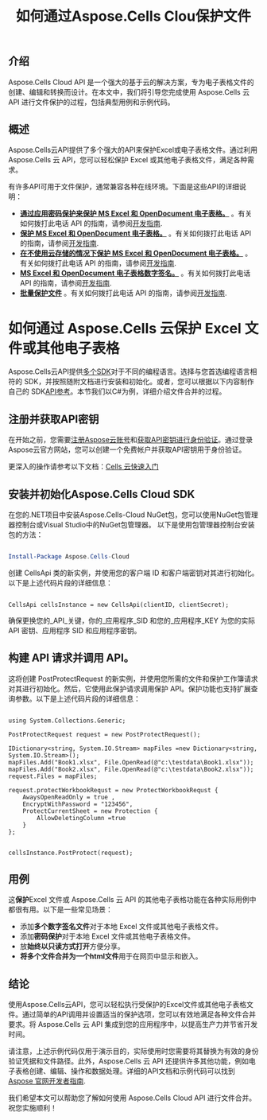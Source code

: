 ﻿---
title: 如何通过Aspose.Cells Clou保护文件
type: docs
url: /zh/how-to-protect-file
description: 如何通过Aspose.Cells云保护文件
weight: 10
---
## 介绍

Aspose.Cells Cloud API 是一个强大的基于云的解决方案，专为电子表格文件的创建、编辑和转换而设计。在本文中，我们将引导您完成使用 Aspose.Cells 云 API 进行文件保护的过程，包括典型用例和示例代码。

## 概述

Aspose.Cells云API提供了多个强大的API来保护Excel或电子表格文件。通过利用 Aspose.Cells 云 API，您可以轻松保护 Excel 或其他电子表格文件，满足各种需求。


有许多API可用于文件保护，通常兼容各种在线环境。下面是这些API的详细说明：

- **[通过应用密码保护来保护 MS Excel 和 OpenDocument 电子表格。](https://reference.aspose.cloud/cells/#/Workbook/PostEncryptWorkbook)** 。有关如何拨打此电话 API 的指南，请参阅[开发指南](https://docs.aspose.cloud/cells/workbook/encrypt/).
- **[保护 MS Excel 和 OpenDocument 电子表格。](https://reference.aspose.cloud/cells/#/Workbook/PostProtectWorkbook)** 。有关如何拨打此电话 API 的指南，请参阅[开发指南](https://docs.aspose.cloud/cells/workbook/protect/).
- **[在不使用云存储的情况下保护 MS Excel 和 OpenDocument 电子表格。](https://reference.aspose.cloud/cells/#/LightCells/PostProtect)** 。有关如何拨打此电话 API 的指南，请参阅[开发指南](https://docs.aspose.cloud/cells/protect/without-using-storage/).
- **[MS Excel 和 OpenDocument 电子表格数字签名。](https://reference.aspose.cloud/cells/#/Workbook/PostDigitalSignature)** 。有关如何拨打此电话 API 的指南，请参阅[开发指南](https://docs.aspose.cloud/cells/workbook/digital-signature/).
- **[批量保护文件](https://reference.aspose.cloud/cells/#/Batch/PostBatchProtect)** 。有关如何拨打此电话 API 的指南，请参阅[开发指南](https://docs.aspose.cloud/cells/batch/protect/).


# 如何通过 Aspose.Cells 云保护 Excel 文件或其他电子表格

Aspose.Cells云API提供[多个SDK](https://github.com/aspose-cells-cloud)对于不同的编程语言。选择与您首选编程语言相符的 SDK，并按照随附文档进行安装和初始化。或者，您可以根据以下内容制作自己的 SDK[API参考](https://reference.aspose.cloud/cells/)。本节我们以C#为例，详细介绍文件合并的过程。


## 注册并获取API密钥

在开始之前，您需要[注册Aspose云账号](https://id.containerize.com/signup)和[获取API密钥进行身份验证](https://dashboard.aspose.cloud/applications)。通过登录Aspose云官方网站，您可以创建一个免费帐户并获取API密钥用于身份验证。

更深入的操作请参考以下文档：[Cells 云快速入门](https://docs.aspose.cloud/cells/quickstart/)


## 安装并初始化Aspose.Cells Cloud SDK

在您的.NET项目中安装Aspose.Cells-Cloud NuGet包，您可以使用NuGet包管理器控制台或Visual Studio中的NuGet包管理器。
以下是使用包管理器控制台安装包的方法：

```Powershell

Install-Package Aspose.Cells-Cloud

```
创建 CellsApi 类的新实例，并使用您的客户端 ID 和客户端密钥对其进行初始化。以下是上述代码片段的详细信息：

```CSharp

CellsApi cellsInstance = new CellsApi(clientID, clientSecret);

```

确保更换您的_API_关键，你的_应用程序_SID 和您的_应用程序_KEY 为您的实际 API 密钥、应用程序 SID 和应用程序密钥。

## 构建 API 请求并调用 API。

这将创建 PostProtectRequest 的新实例，并使用您所需的文件和保护工作簿请求对其进行初始化。然后，它使用此保护请求调用保护 API。保护功能也支持扩展查询参数。以下是上述代码片段的详细信息：


```CSharp

using System.Collections.Generic;

PostProtectRequest request = new PostProtectRequest();

IDictionary<string, System.IO.Stream> mapFiles =new Dictionary<string, System.IO.Stream>(); 
mapFiles.Add("Book1.xlsx", File.OpenRead(@"c:\testdata\Book1.xlsx"));
mapFiles.Add("Book2.xlsx", File.OpenRead(@"c:\testdata\Book2.xlsx"));
request.Files = mapFiles;

request.protectWorkbookRequst = new ProtectWorkbookRequst {
    AwaysOpenReadOnly = true ,
    EncryptWithPassword = "123456",
    ProtectCurrentSheet = new Protection { 
        AllowDeletingColumn =true
    }
};


cellsInstance.PostProtect(request);

```


## 用例

这**保护**Excel 文件或 Aspose.Cells 云 API 的其他电子表格功能在各种实际用例中都很有用。以下是一些常见场景：

- 添加**多个数字签名文件**对于本地 Excel 文件或其他电子表格文件。
- 添加**密码保护**对于本地 Excel 文件或其他电子表格文件。
- 放**始终以只读方式打开**方便分享。
- **将多个文件合并为一个html文件**用于在网页中显示和嵌入。

## 结论

使用Aspose.Cells云API，您可以轻松执行受保护的Excel文件或其他电子表格文件。通过简单的API调用并设置适当的保护选项，您可以有效地满足各种文件合并要求。将 Aspose.Cells 云 API 集成到您的应用程序中，以提高生产力并节省开发时间。

请注意，上述示例代码仅用于演示目的，实际使用时您需要将其替换为有效的身份验证凭据和文件路径。此外，Aspose.Cells 云 API 还提供许多其他功能，例如电子表格创建、编辑、操作和数据处理。详细的API文档和示例代码可以找到[Aspose 官网开发者指南](/developer-guide/).

我们希望本文可以帮助您了解如何使用 Aspose.Cells Cloud API 进行文件合并。祝您实施顺利！

